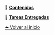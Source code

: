 📖 [**Contenidos**](Contenidos.md)

📑 [**Tareas Entregadas**](TareasEntregadas.md)

[⬅️ Volver al inicio](README.md)
